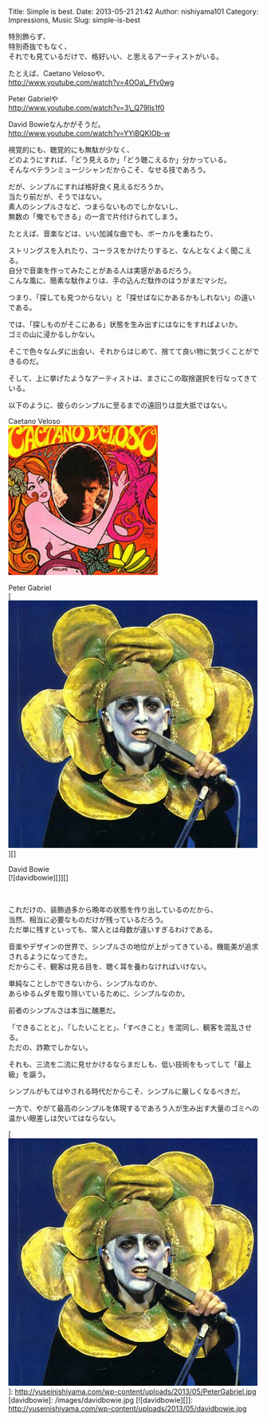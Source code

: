 Title: Simple is best. 
Date: 2013-05-21 21:42
Author: nishiyama101
Category: Impressions, Music
Slug: simple-is-best

特別飾らず、  
特別奇抜でもなく、  
それでも見ているだけで、格好いい、と思えるアーティストがいる。

たとえば、Caetano Velosoや、  
http://www.youtube.com/watch?v=4OOa\_Ffv0wg

Peter Gabrielや  
http://www.youtube.com/watch?v=3\_Q79lls1f0

David Bowieなんかがそうだ。  
http://www.youtube.com/watch?v=YYjBQKIOb-w

視覚的にも、聴覚的にも無駄が少なく、  
どのようにすれば、「どう見えるか」「どう聴こえるか」分かっている。  
そんなベテランミュージシャンだからこそ、なせる技であろう。

だが、シンプルにすれば格好良く見えるだろうか。  
当たり前だが、そうではない。  
素人のシンプルさなど、つまらないものでしかないし、  
無数の「俺でもできる」の一言で片付けられてしまう。

たとえば、音楽などは、いい加減な曲でも、ボーカルを重ねたり、  

ストリングスを入れたり、コーラスをかけたりすると、なんとなくよく聞こえる。  
自分で音楽を作ってみたことがある人は実感があるだろう。  
こんな風に、簡素な駄作よりは、手の込んだ駄作のほうがまだマシだ。  

つまり、「探しても見つからない」と「探せばなにかあるかもしれない」の違いである。

では、「探しものがそこにある」状態を生み出すにはなにをすればよいか。  
ゴミの山に浸かるしかない。  

そこで色々なムダに出会い、それからはじめて、捨てて良い物に気づくことができるのだ。  

そして、上に挙げたようなアーティストは、まさにこの取捨選択を行なってきている。

以下のように、彼らのシンプルに至るまでの遠回りは並大抵ではない。

Caetano Veloso  
[![Caetano Veloso][]][Caetano Veloso]

Peter Gabriel  
[![PeterGabriel][]][]

David Bowie  
[![davidbowie][]][]

 

これだけの、装飾過多から晩年の状態を作り出しているのだから、  
当然、相当に必要なものだけが残っているだろう。  
ただ単に残すといっても、常人とは母数が違いすぎるわけである。

音楽やデザインの世界で、シンプルさの地位が上がってきている。機能美が追求されるようになってきた。  
だからこそ、観客は見る目を、聴く耳を養わなければいけない。

単純なことしかできないから、シンプルなのか、  
あらゆるムダを取り除いているために、シンプルなのか。

前者のシンプルさは本当に醜悪だ。  

「できることと」、「したいことと」、「すべきこと」を混同し、観客を混乱させる。  
ただの、詐欺でしかない。  

それも、三流を二流に見せかけるならまだしも、低い技術をもってして「最上級」を謳う。

シンプルがもてはやされる時代だからこそ、シンプルに厳しくなるべきだ。  

一方で、やがて最高のシンプルを体現するであろう人が生み出す大量のゴミへの温かい眼差しは欠いてはならない。

  [Caetano Veloso]: /images/caetanoveloso.jpg
  [PeterGabriel]: /images/petergabriel.jpg
  [![PeterGabriel][]]: http://yuseinishiyama.com/wp-content/uploads/2013/05/PeterGabriel.jpg
  [davidbowie]: /images/davidbowie.jpg
  [![davidbowie][]]: http://yuseinishiyama.com/wp-content/uploads/2013/05/davidbowie.jpg
